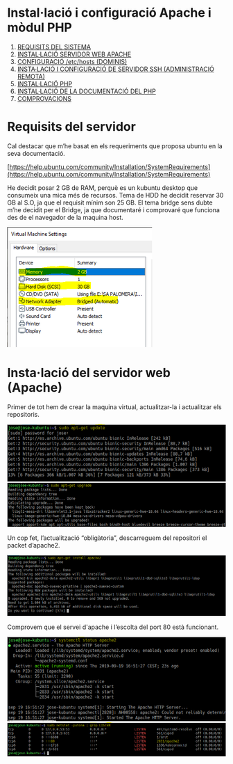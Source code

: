 # Instal·lació i configuració Apache i mòdul PHP

1. [REQUISITS DEL SISTEMA](https://github.com/joseluisguardia/migrationToO365/tree/master/introduction)
2. [INSTAL·LACIÓ SERVIDOR WEB APACHE](https://github.com/joseluisguardia/migrationToO365/tree/master/desenvolupament)
3. [CONFIGURACIÓ /etc/hosts (DOMINIS)](https://github.com/joseluisguardia/migrationToO365/tree/master/conclusio)
4. [INSTA·LACIÓ I CONFIGURACIÓ DE SERVIDOR SSH (ADMINISTRACIÓ REMOTA)](https://github.com/joseluisguardia/migrationToO365/tree/master/webgrafia)
5. [INSTAL·LACIÓ PHP](https://github.com/joseluisguardia/migrationToO365/tree/master/annexos)
6. [INSTAL·LACIÓ DE LA DOCUMENTACIÓ DEL PHP](https://github.com/joseluisguardia/migrationToO365/tree/master/agraiments)
7. [COMPROVACIONS](https://github.com/joseluisguardia/migrationToO365/tree/master/agraiments)

# Requisits del servidor

Cal destacar que m’he basat en els requeriments que proposa ubuntu en la seva documentació.

[https://help.ubuntu.com/community/Installation/SystemRequirements](https://help.ubuntu.com/community/Installation/SystemRequirements)

He decidit posar 2 GB de RAM, perquè es un kubuntu desktop que consumeix una mica més de recursos. Tema de HDD he decidit reservar 30 GB al S.O, ja que el requisit mínim son 25 GB. El tema bridge sens dubte m’he decidit per el Bridge, ja que documentaré i comprovaré que funciona des de el navegador de la maquina host.

![Requeriments](/img/1.png)

# Insta·lació del servidor web (Apache)

Primer de tot hem de crear la maquina virtual, actualitzar-la i actualitzar els repositoris.

![Requeriments](/img/2.png)
![Requeriments](/img/3.png)

Un cop fet, l’actualització “obligàtoria”, descarreguem del repositori el packet d’apache2.

![Requeriments](/img/4.png)

Comprovem que el servei d'apache i l’escolta del port 80 està funcionant.

![Requeriments](/img/5.png)
![Requeriments](/img/6.png)




